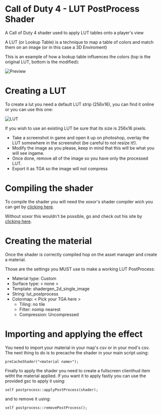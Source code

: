 # Call of Duty 4 - LUT PostProcess Shader

A Call of Duty 4 shader used to apply LUT tables onto a player's view

A LUT (or Lookup Table) is a technique to map a table of colors and match them on an image (or in this case a 3D Enviroment)

This is an example of how a lookup table influences the colors (top is the original LUT, bottom is the modified):

![Preview](https://i.imgur.com/xIzuJDT.jpeg)

# Creating a LUT

To create a lut you need a default LUT strip (256x16), you can find it online or you can use this one:

![LUT](https://i.imgur.com/irhbUGC.png)

If you wish to use an existing LUT be sure that its size is 256x16 pixels.

- Take a screenshot in game and open it up on photoshop, overlay the LUT somewhere in the screenshot (be careful to not resize it!).
- Modify the image as you please, keep in mind that this will be what you will see ingame.
- Once done, remove all of the image so you have only the processed LUT.
- Export it as TGA so the image will not compress

# Compiling the shader

To compile the shader you will need the xoxor's shader compiler wich you can get by [clicking here](https://xoxor4d.github.io/projects/cod4-compileTools/).

Without xoxor this wouldn't be possible, go and check out his site by [clicking here](https://xoxor4d.github.io).

# Creating the material

Once the shader is correctly compiled hop on the asset manager and create a material.

Those are the settings you MUST use to make a working LUT PostProcess:

- Material type: Custom
- Surface type: < none >
- Template: shadergen_2d_single_image
- String: lut_postprocess
- Colormap: < Pick your TGA here >
  - Tiling: no tile
  - Filter: nomip nearest
  - Compression: Uncompressed

# Importing and applying the effect

You need to import your material in your map's csv or in your mod's csv.
The next thing to do is to precache the shader in your main script using:
```
preCacheShader("<material name>");
```
Finally to apply the shader you need to create a fullscreen clienthud item witht the material applied.
If you want it to apply fastly you can use the provided gsc to apply it using:
```
self postprocess::applyPostProcess(shader);
```
and to remove it using:
```
self postprocess::removePostProcess();
```
